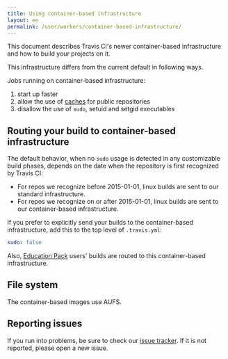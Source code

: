 ```yaml
---
title: Using container-based infrastructure
layout: en
permalink: /user/workers/container-based-infrastructure/
---
```


<div id="toc"></div>

This document describes Travis CI's newer container-based infrastructure
and how to build your projects on it.

This infrastructure differs from the current default in following ways.

Jobs running on container-based infrastructure:

1. start up faster
2. allow the use of [caches](/user/caching) for public repositories
3. disallow the use of `sudo`, setuid and setgid executables


## Routing your build to container-based infrastructure

The default behavior, when no `sudo` usage is detected in any customizable build phases, depends on the date when the repository is first recognized by Travis CI:

* For repos we recognize before 2015-01-01, linux builds are sent to our standard infrastructure. 
* For repos we recognize on or after 2015-01-01, linux builds are sent to our container-based infrastructure.  

If you prefer to explicitly send your builds to the container-based infrastructure, add this to the top level of `.travis.yml`:

```yaml
sudo: false
```

Also, [Education Pack](https://education.travis-ci.com/) users' builds are
routed to this container-based infrastructure.

## File system

The container-based images use AUFS.

## Reporting issues

If you run into problems, be sure to check our
[issue tracker](https://github.com/travis-ci/travis-ci/issues?q=is%3Aissue+is%3Aopen+label%3Adocker+).
If it is not reported, please open a new issue.
